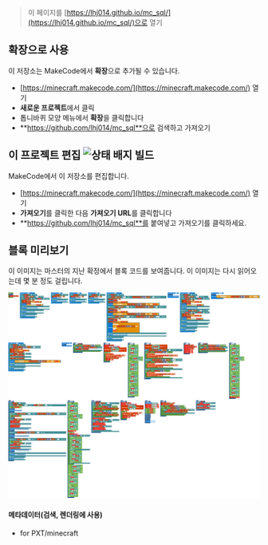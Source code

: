 
> 이 페이지를 [https://lhj014.github.io/mc_sql/](https://lhj014.github.io/mc_sql/)으로 열기

## 확장으로 사용

이 저장소는 MakeCode에서 **확장**으로 추가될 수 있습니다.

* [https://minecraft.makecode.com/](https://minecraft.makecode.com/) 열기
* **새로운 프로젝트**에서 클릭
* 톱니바퀴 모양 메뉴에서 **확장**을 클릭합니다
* **https://github.com/lhj014/mc_sql**으로 검색하고 가져오기

## 이 프로젝트 편집 ![상태 배지 빌드](https://github.com/lhj014/mc_sql/workflows/MakeCode/badge.svg)

MakeCode에서 이 저장소를 편집합니다.

* [https://minecraft.makecode.com/](https://minecraft.makecode.com/) 열기
* **가져오기**를 클릭한 다음 **가져오기 URL**를 클릭합니다
* **https://github.com/lhj014/mc_sql**를 붙여넣고 가져오기를 클릭하세요.

## 블록 미리보기

이 이미지는 마스터의 지난 확정에서 블록 코드를 보여줍니다.
이 이미지는 다시 읽어오는데 몇 분 정도 걸립니다.

![블록 렌더링 보기](https://github.com/lhj014/mc_sql/raw/master/.github/makecode/blocks.png)

#### 메타데이터(검색, 렌더링에 사용)

* for PXT/minecraft
<script src="https://makecode.com/gh-pages-embed.js"></script><script>makeCodeRender("{{ site.makecode.home_url }}", "{{ site.github.owner_name }}/{{ site.github.repository_name }}");</script>
